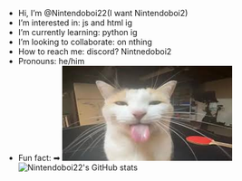 -  Hi, I’m @Nintendoboi22(I want Nintendoboi2)
-  I’m interested in: js and html ig
-  I’m currently learning: python ig
-  I’m looking to collaborate: on nthing
-  How to reach me: discord? Nintnedoboi2
-  Pronouns: he/him
-  Fun fact: ➡
![fortnite](cover3.jpg)
![Nintendoboi22's GitHub stats](https://github-readme-stats.vercel.app/api?username=nintendoboi22&show_icons=true&theme=synthwave&hide=prs,issues)
